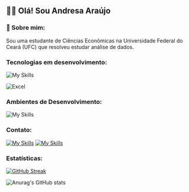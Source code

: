 ##  👋🏻 Olá! Sou Andresa Araújo
### 🌟 Sobre mim:
Sou uma estudante de Ciências Econômicas na Universidade Federal do Ceará (UFC) que resolveu estudar análise de dados.

### Tecnologias em desenvolvimento:
![My Skills](https://skillicons.dev/icons?i=py,r)

![Excel](https://img.shields.io/badge/Microsoft_Excel-217346?style=for-the-badge&logo=microsoft-excel&logoColor=white)

### Ambientes de Desenvolvimento:
![My Skills](https://skillicons.dev/icons?i=pycharm,vscode,rstudio)

### Contato:
[![My Skills](https://skillicons.dev/icons?i=gmail)](mailto:araujoandresa58@gmail.com)
[![My Skills](https://skillicons.dev/icons?i=linkedin)](https://www.linkedin.com/in/andresa-araújo)

### Estatísticas:

[![GitHub Streak](https://streak-stats.demolab.com/?user=andresa-araujo19&theme=dracula&locale=pt-br)](https://git.io/streak-stats)

![Anurag's GitHub stats](https://github-readme-stats.vercel.app/api?username=andresa-araujo19&show_icons=true&theme=dracula&locale=pt-br)
